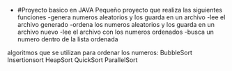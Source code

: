 + #Proyecto basico en JAVA
Pequeño proyecto que realiza las siguientes funciones
-genera numeros aleatorios y los guarda en un archivo
-lee el archivo generado
-ordena los numeros aleatorios y los guarda en un archivo nuevo
-lee el archivo con los numeros ordenados
-busca un numero dentro de la lista ordenada

algoritmos que se utilizan para ordenar los numeros:
  BubbleSort
  Insertionsort
  HeapSort
  QuickSort
  ParallelSort
